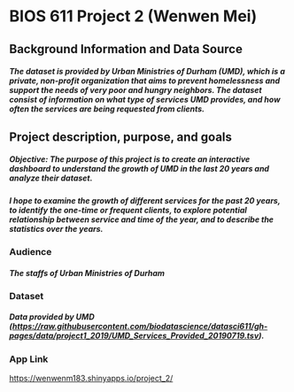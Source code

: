 # BIOS 611 Project 2 (Wenwen Mei) 

## Background Information and Data Source 
##### The dataset is provided by Urban Ministries of Durham (UMD), which is a private, non-profit organization that aims to prevent homelessness and support the needs of very poor and hungry neighbors. The dataset consist of information on what type of services UMD provides, and how often the services are being requested from clients.

## Project description, purpose, and goals
##### Objective: The purpose of this project is to create an interactive dashboard to understand the growth of UMD in the last 20 years and analyze their dataset. 
##### I hope to examine the growth of different services for the past 20 years, to identify the one-time or frequent clients, to explore potential relationship between service and time of the year, and to describe the statistics over the years. 

### Audience
  ##### The staffs of Urban Ministries of Durham 

### Dataset 
##### Data provided by UMD (https://raw.githubusercontent.com/biodatascience/datasci611/gh-pages/data/project1_2019/UMD_Services_Provided_20190719.tsv).


### App Link
https://wenwenm183.shinyapps.io/project_2/

